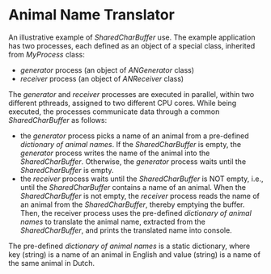 # Animal Name Translator

An illustrative example of *SharedCharBuffer* use. The example application has 
two processes, each defined as an object of a special class, inherited from *MyProcess* class:
* *generator* process (an object of *ANGenerator* class)
* *receiver* process (an object of *ANReceiver* class)


The *generator* and *receiver* processes are executed in parallel, within two different pthreads, assigned to two different CPU cores. 
While being executed, the processes communicate data through a common *SharedCharBuffer* as follows:
* the *generator* process picks a name of an animal from a pre-defined *dictionary of animal names*. If the *SharedCharBuffer* is empty, the *generator* process writes the name of the animal into the *SharedCharBuffer*. Otherwise,  the *generator* process waits until the *SharedCharBuffer* is empty.
* the *receiver* process waits until the *SharedCharBuffer* is NOT empty, i.e., until the *SharedCharBuffer* contains a name of an animal. When the *SharedCharBuffer* is not empty, the *receiver* process reads the name of an animal from the *SharedCharBuffer*, thereby emptying the buffer. 
Then, the receiver process uses the pre-defined *dictionary of animal names* to translate the animal name, extracted from the *SharedCharBuffer*, and prints the translated name into console.

The pre-defined *dictionary of animal names* is a static dictionary, where key (string) is a name of an animal in English and value (string) is a name of the same animal in Dutch. 